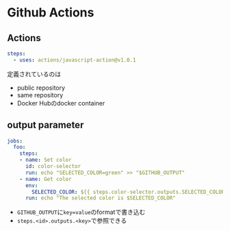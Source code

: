 # Github Actions

## Actions

```yaml
steps:
  - uses: actions/javascript-action@v1.0.1
```

定義されているのは
* public repository
* same repository
* Docker Hubのdocker container

## output parameter


```yaml
jobs:
  foo:
    steps:
    - name: Set color
      id: color-selector
      run: echo "SELECTED_COLOR=green" >> "$GITHUB_OUTPUT"
    - name: Get color
      env:
        SELECTED_COLOR: ${{ steps.color-selector.outputs.SELECTED_COLOR }}
      run: echo "The selected color is $SELECTED_COLOR"
```

* `GITHUB_OUTPUT`に`key=value`のformatで書き込む
* `steps.<id>.outputs.<key>`で参照できる


